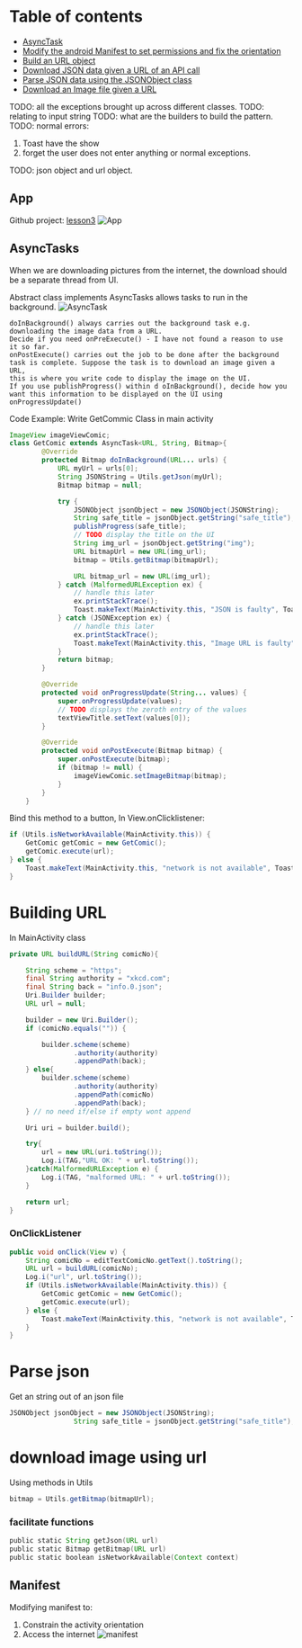 # Table of contents
- [AsyncTask](##AsyncTasks)
- [Modify the android Manifest to set permissions and fix the orientation](#Manifest)
- [Build an URL object](#Building-URL)
- [Download JSON data given a URL of an API call](##AsyncTasks)
- [Parse JSON data using the JSONObject class](#Parse-json)
- [Download an Image file given a URL](#download-image-using-url)


TODO: all the exceptions brought up across different classes.
TODO: relating to input string
TODO: what are the builders to build the pattern.
TODO: normal errors:
1. Toast have the show
2. forget the user does not enter anything or normal exceptions.

TODO: json object and  url object.


## App 
Github project: [lesson3](https://github.com/ISTD50001/lesson-3-Emrys-Hong/blob/master/app/src/main/java/com/example/norman_lee/comicapp/MainActivity.java)
![App](Images/GetComic.png)

## AsyncTasks 
When we are downloading pictures from the internet, the download should be a separate thread from UI.

Abstract class implements AsyncTasks allows tasks to run in the background.
![AsyncTask](Images/AsyncTask.png)

```
doInBackground() ​​always carries out the background task e.g. downloading the image data from a URL.
Decide if you need ​onPreExecute()​​ - I have not found a reason to use it so far.
onPostExecute() ​​carries out the job to be done after the background task is complete. Suppose the task is to download an image given a URL, 
this is where you write code to display the image on the UI.
If you use ​publishProgress()​​ within d​ oInBackground()​​, decide how you want this information to be displayed on the UI using ​onProgressUpdate()
```

Code Example:
Write GetCommic Class in main activity
```java
ImageView imageViewComic;
class GetComic extends AsyncTask<URL, String, Bitmap>{
        @Override
        protected Bitmap doInBackground(URL... urls) {
            URL myUrl = urls[0];
            String JSONString = Utils.getJson(myUrl);
            Bitmap bitmap = null;

            try {
                JSONObject jsonObject = new JSONObject(JSONString);
                String safe_title = jsonObject.getString("safe_title");
                publishProgress(safe_title);
                // TODO display the title on the UI
                String img_url = jsonObject.getString("img");
                URL bitmapUrl = new URL(img_url);
                bitmap = Utils.getBitmap(bitmapUrl);

                URL bitmap_url = new URL(img_url);
            } catch (MalformedURLException ex) {
                // handle this later
                ex.printStackTrace();
                Toast.makeText(MainActivity.this, "JSON is faulty", Toast.LENGTH_LONG).show();
            } catch (JSONException ex) {
                // handle this later
                ex.printStackTrace();
                Toast.makeText(MainActivity.this, "Image URL is faulty", Toast.LENGTH_LONG).show();
            }
            return bitmap;
        }

        @Override
        protected void onProgressUpdate(String... values) {
            super.onProgressUpdate(values);
            // TODO displays the zeroth entry of the values
            textViewTitle.setText(values[0]);
        }

        @Override
        protected void onPostExecute(Bitmap bitmap) {
            super.onPostExecute(bitmap);
            if (bitmap != null) {
                imageViewComic.setImageBitmap(bitmap);
            }
        }
    }
```

Bind this method to a button, In View.onClicklistener:
```java
if (Utils.isNetworkAvailable(MainActivity.this)) {
    GetComic getComic = new GetComic();
    getComic.execute(url);
} else {
    Toast.makeText(MainActivity.this, "network is not available", Toast.LENGTH_LONG).show();
}
```

# Building URL
In MainActivity class
```java
private URL buildURL(String comicNo){

    String scheme = "https";
    final String authority = "xkcd.com";
    final String back = "info.0.json";
    Uri.Builder builder;
    URL url = null;

    builder = new Uri.Builder();
    if (comicNo.equals("")) {

        builder.scheme(scheme)
                .authority(authority)
                .appendPath(back);
    } else{
        builder.scheme(scheme)
                .authority(authority)
                .appendPath(comicNo)
                .appendPath(back);
    } // no need if/else if empty wont append

    Uri uri = builder.build();

    try{
        url = new URL(uri.toString());
        Log.i(TAG,"URL OK: " + url.toString());
    }catch(MalformedURLException e) {
        Log.i(TAG, "malformed URL: " + url.toString());
    }

    return url;
}
```

### OnClickListener
```java
public void onClick(View v) {
    String comicNo = editTextComicNo.getText().toString();
    URL url = buildURL(comicNo);
    Log.i("url", url.toString());
    if (Utils.isNetworkAvailable(MainActivity.this)) {
        GetComic getComic = new GetComic();
        getComic.execute(url);
    } else {
        Toast.makeText(MainActivity.this, "network is not available", Toast.LENGTH_LONG).show();
    }
}
```
# Parse json
Get an string out of an json file
```java
JSONObject jsonObject = new JSONObject(JSONString);
                String safe_title = jsonObject.getString("safe_title");
```

# download image using url
Using methods in Utils
```java
bitmap = Utils.getBitmap(bitmapUrl);
```



### facilitate functions
```java
public​ ​static​ String ​getJson​(URL url) 
public​ ​static​ Bitmap ​getBitmap​(URL url)
public​ ​static​ ​boolean​ ​isNetworkAvailable​(Context context)
```







## Manifest
Modifying manifest to:
1. Constrain the activity orientation
2. Access the internet
![manifest](Images/Manifest.png)